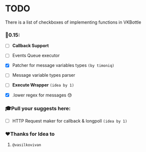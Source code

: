 # TODO

There is a list of checkboxes of implementing functions in VKBottle

### :tada:0.15:

- [ ] **Callback Support**

- [ ] Events Queue executor 

- [x] Patcher for message variables types `(by timoniq)`

- [ ] Message variable types parser

- [ ] **Execute Wrapper** `(idea by 1)`

- [x] .lower regex for messages :sweat:

### :mortar_board:Pull your suggests here:

- [ ] HTTP Request maker for callback & longpoll `(idea by 1)`

### :heart:Thanks for Idea to

1. `@vasilkovivan`



